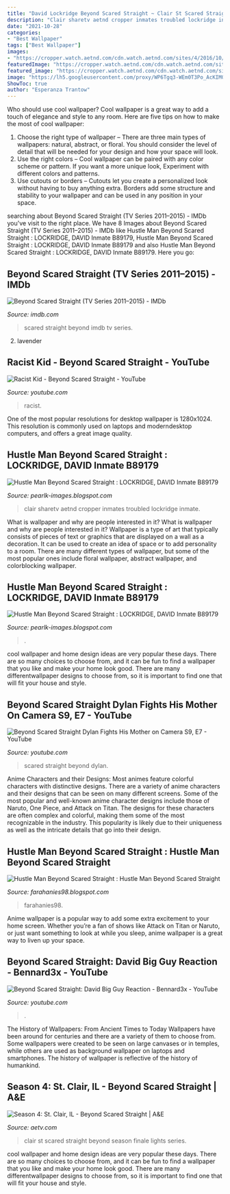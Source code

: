 ```yaml
---
title: "David Lockridge Beyond Scared Straight ~ Clair St Scared Straight Beyond Season Finale Lights Series"
description: "Clair sharetv aetnd cropper inmates troubled lockridge inmate"
date: "2021-10-28"
categories:
- "Best Wallpaper"
tags: ["Best Wallpaper"]
images:
- "https://cropper.watch.aetnd.com/cdn.watch.aetnd.com/sites/4/2016/10/03-season-4-st-clair-il.jpg"
featuredImage: "https://cropper.watch.aetnd.com/cdn.watch.aetnd.com/sites/4/2016/10/11-season-4-st-clair-il.jpg"
featured_image: "https://cropper.watch.aetnd.com/cdn.watch.aetnd.com/sites/4/2016/10/03-season-4-st-clair-il.jpg"
image: "https://lh5.googleusercontent.com/proxy/WP6Tgq3-WEm0T3Po_AcKIM0iPXgl09BPHMGr7U0up5lf7YKWJC_9eO8ADjVUg6oDGFa1K2wSeIX5QcW9jwhSRAj_gM6Twzsv0Q=w1200-h630-p-k-no-nu"
ShowToc: true
author: "Esperanza Trantow"
---
```



Who should use cool wallpaper?
Cool wallpaper is a great way to add a touch of elegance and style to any room. Here are five tips on how to make the most of cool wallpaper: 
1) Choose the right type of wallpaper – There are three main types of wallpapers: natural, abstract, or floral. You should consider the level of detail that will be needed for your design and how your space will look. 
2) Use the right colors – Cool wallpaper can be paired with any color scheme or pattern. If you want a more unique look, Experiment with different colors and patterns. 
3) Use cutouts or borders – Cutouts let you create a personalized look without having to buy anything extra. Borders add some structure and stability to your wallpaper and can be used in any position in your space.

	

		
searching about Beyond Scared Straight (TV Series 2011–2015) - IMDb you've visit to the right place. We have 8 Images about Beyond Scared Straight (TV Series 2011–2015) - IMDb like Hustle Man Beyond Scared Straight : LOCKRIDGE, DAVID Inmate B89179, Hustle Man Beyond Scared Straight : LOCKRIDGE, DAVID Inmate B89179 and also Hustle Man Beyond Scared Straight : LOCKRIDGE, DAVID Inmate B89179. Here you go:
		
    
## Beyond Scared Straight (TV Series 2011–2015) - IMDb

<img loading=lazy src="https://ia.media-imdb.com/images/M/MV5BMzE4ODU1MzI2MF5BMl5BanBnXkFtZTgwNTIxNDE4MDE@._V1_UY1200_CR135,0,630,1200_AL_.jpg" onerror="this.onerror=null;this.src='https://tse4.mm.bing.net/th?id=OIP.bXanwtPJ2H7amzNNBAL3QwHaOG&amp;pid=15.1';" alt="Beyond Scared Straight (TV Series 2011–2015) - IMDb">

_Source: imdb.com_

>scared straight beyond imdb tv series. 

	

2. lavender 

    
## Racist Kid - Beyond Scared Straight - YouTube

<img loading=lazy src="http://i.ytimg.com/vi/iohZClFYtGI/maxresdefault.jpg" onerror="this.onerror=null;this.src='https://tse4.mm.bing.net/th?id=OIP.vpa60P5h-sBp6r7mfpTYawHaEK&amp;pid=15.1';" alt="Racist Kid - Beyond Scared Straight - YouTube">

_Source: youtube.com_

>racist. 

	

One of the most popular resolutions for desktop wallpaper is 1280x1024. This resolution is commonly used on laptops and moderndesktop computers, and offers a great image quality.

    
## Hustle Man Beyond Scared Straight : LOCKRIDGE, DAVID Inmate B89179

<img loading=lazy src="https://cropper.watch.aetnd.com/cdn.watch.aetnd.com/sites/4/2016/10/11-season-4-st-clair-il.jpg" onerror="this.onerror=null;this.src='https://tse2.mm.bing.net/th?id=OIP.K-hv1mcjpnfYoU5i7U0KigHaEK&amp;pid=15.1';" alt="Hustle Man Beyond Scared Straight : LOCKRIDGE, DAVID Inmate B89179">

_Source: pearlk-images.blogspot.com_

>clair sharetv aetnd cropper inmates troubled lockridge inmate. 

	

What is wallpaper and why are people interested in it?
What is wallpaper and why are people interested in it?
Wallpaper is a type of art that typically consists of pieces of text or graphics that are displayed on a wall as a decoration. It can be used to create an idea of space or to add personality to a room. There are many different types of wallpaper, but some of the most popular ones include floral wallpaper, abstract wallpaper, and colorblocking wallpaper.

    
## Hustle Man Beyond Scared Straight : LOCKRIDGE, DAVID Inmate B89179

<img loading=lazy src="https://lh5.googleusercontent.com/proxy/WP6Tgq3-WEm0T3Po_AcKIM0iPXgl09BPHMGr7U0up5lf7YKWJC_9eO8ADjVUg6oDGFa1K2wSeIX5QcW9jwhSRAj_gM6Twzsv0Q=w1200-h630-p-k-no-nu" onerror="this.onerror=null;this.src='https://tse4.mm.bing.net/th?id=OIP.p9Hk9IrKEZ7Gscx_hupDMwHaD4&amp;pid=15.1';" alt="Hustle Man Beyond Scared Straight : LOCKRIDGE, DAVID Inmate B89179">

_Source: pearlk-images.blogspot.com_

>. 

	

cool wallpaper and home design ideas are very popular these days. There are so many choices to choose from, and it can be fun to find a wallpaper that you like and make your home look good. There are many differentwallpaper designs to choose from, so it is important to find one that will fit your house and style.

    
## Beyond Scared Straight Dylan Fights His Mother On Camera S9, E7 - YouTube

<img loading=lazy src="https://i.ytimg.com/vi/1moCqlxJpZw/maxresdefault.jpg" onerror="this.onerror=null;this.src='https://tse1.mm.bing.net/th?id=OIP.I5aMncZfB493sCpdaT3CqQHaEK&amp;pid=15.1';" alt="Beyond Scared Straight Dylan Fights His Mother on Camera S9, E7 - YouTube">

_Source: youtube.com_

>scared straight beyond dylan. 

	

Anime Characters and their Designs: Most animes feature colorful characters with distinctive designs.
There are a variety of anime characters and their designs that can be seen on many different screens. Some of the most popular and well-known anime character designs include those of Naruto, One Piece, and Attack on Titan. The designs for these characters are often complex and colorful, making them some of the most recognizable in the industry. This popularity is likely due to their uniqueness as well as the intricate details that go into their design.

    
## Hustle Man Beyond Scared Straight : Hustle Man Beyond Scared Straight

<img loading=lazy src="https://images-na.ssl-images-amazon.com/images/I/91IwVSeTGoL._SX268_.jpg" onerror="this.onerror=null;this.src='https://tse3.mm.bing.net/th?id=OIP.VN10HwCIrEwR9T7R_vT6BgAAAA&amp;pid=15.1';" alt="Hustle Man Beyond Scared Straight : Hustle Man Beyond Scared Straight">

_Source: farahanies98.blogspot.com_

>farahanies98. 

	

Anime wallpaper is a popular way to add some extra excitement to your home screen. Whether you’re a fan of shows like Attack on Titan or Naruto, or just want something to look at while you sleep, anime wallpaper is a great way to liven up your space.

    
## Beyond Scared Straight: David Big Guy Reaction - Bennard3x - YouTube

<img loading=lazy src="https://i.ytimg.com/vi/Tz1zzDAKrSQ/maxresdefault.jpg" onerror="this.onerror=null;this.src='https://tse4.mm.bing.net/th?id=OIP.ucLHBkOCXTOTL0guGwOsvAHaEK&amp;pid=15.1';" alt="Beyond Scared Straight: David Big Guy Reaction - Bennard3x - YouTube">

_Source: youtube.com_

>. 

	

The History of Wallpapers: From Ancient Times to Today
Wallpapers have been around for centuries and there are a variety of them to choose from. Some wallpapers were created to be seen on large canvases or in temples, while others are used as background wallpaper on laptops and smartphones. The history of wallpaper is reflective of the history of humankind.

    
## Season 4: St. Clair, IL - Beyond Scared Straight | A&amp;E

<img loading=lazy src="https://cropper.watch.aetnd.com/cdn.watch.aetnd.com/sites/4/2016/10/03-season-4-st-clair-il.jpg" onerror="this.onerror=null;this.src='https://tse2.mm.bing.net/th?id=OIP.9PoN_odlFBj4oUjj4BBp0gHaEK&amp;pid=15.1';" alt="Season 4: St. Clair, IL - Beyond Scared Straight | A&amp;E">

_Source: aetv.com_

>clair st scared straight beyond season finale lights series. 

	

cool wallpaper and home design ideas are very popular these days. There are so many choices to choose from, and it can be fun to find a wallpaper that you like and make your home look good. There are many differentwallpaper designs to choose from, so it is important to find one that will fit your house and style.


